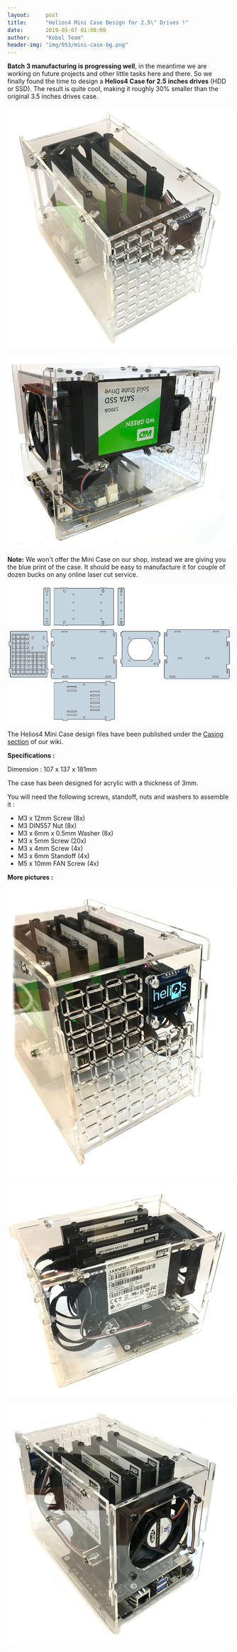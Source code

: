 ```yaml
---
layout:     post
title:      "Helios4 Mini Case Design for 2.5\" Drives !"
date:       2019-05-07 01:00:00
author:     "Kobol Team"
header-img: "img/053/mini-case-bg.png"
---
```


**Batch 3 manufacturing is progressing well**, in the meantime we are working on future projects and other little tasks here and there. So we finally found the time to design a **Helios4 Case for 2.5 inches drives** (HDD or SSD). The result is quite cool, making it roughly 30% smaller than the original 3.5 inches drives case.

![Helios4 Mini Case](/img/053/h4-mini-case1.jpg)

![Helios4 Mini Case](/img/053/h4-mini-case2.jpg)

**Note:** We won't offer the Mini Case on our shop, instead we are giving you the blue print of the case. It should be easy to manufacture it for couple of dozen bucks on any online laser cut service.

![Mini Case Design](/img/053/h4-mini-case-design.png)

The Helios4 Mini Case design files have been published under the [Casing section](https://wiki.kobol.io/docs/#casing) of our wiki.


**Specifications :**

Dimension : 107 x 137 x 181mm

The case has been designed for acrylic with a thickness of 3mm.

You will need the following screws, standoff, nuts and washers to assemble it :

* M3 x 12mm Screw (8x)
* M3 DIN557 Nut (8x)
* M3 x 6mm x 0.5mm Washer (8x)
* M3 x 5mm Screw (20x)
* M3 x 4mm Screw (4x)
* M3 x 6mm Standoff (4x)
* M5 x 10mm FAN Screw (4x)

**More pictures :**

![Helios4 Mini Case](/img/053/h4-mini-case3.jpg)

![Helios4 Mini Case](/img/053/h4-mini-case4.jpg)

![Helios4 Mini Case](/img/053/h4-mini-case5.jpg)
